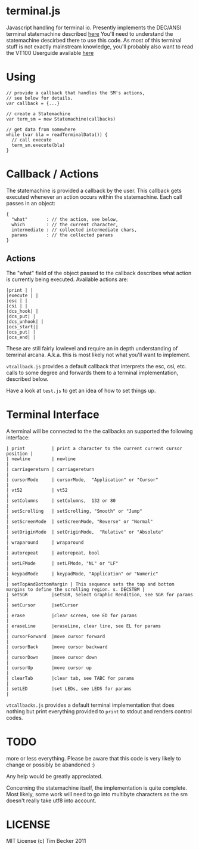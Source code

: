 terminal.js
===========

Javascript handling for terminal io. Presently implements the DEC/ANSI
terminal statemachine described
[here](http://vt100.net/emu/dec_ansi_parser) You'll need to understand
the statemachine descirbed there to use this code.  As most of this
terminal stuff is not exactly mainstream knowledge, you'll probably also
want to read the VT100 Userguide available
[here](http://vt100.net/docs/vt100-ug/)

Using
=====

    // provide a callback that handles the SM's actions,
    // see below for details.
    var callback = {...}
    
    // create a Statemachine
    var term_sm = new Statemachine(callbacks)

    // get data from somewhere
    while (var bla = readTerminalData()) {
      // call execute
      term_sm.execute(bla)
    }

Callback / Actions
=============================

The statemachine is provided a callback by the user. This callback gets
executed whenever an action occurs within the statemachine. Each call
passes in an object:

    
    { 
      "what"       : // the action, see below,
      which        : // the current character,
      intermediate : // collected intermediate chars,
      params       : // the collected params
    }

Actions
-------

The "what" field of the object passed to the callback describes what
action is currently being executed. Available actions are:

    |print | |
    |execute | | 
    |esc | | 
    |csi | |
    |dcs_hook| |
    |dcs_put| |
    |dcs_unhook| |
    |ocs_start||
    |ocs_put| | 
    |ocs_end| |

These are still fairly lowlevel and require an in depth understanding of
temrinal arcana. A.k.a. this is most likely not what you'll want to
implement.

`vtcallback.js` provides a default callback that interprets the esc, csi,
etc. calls to some degree and forwards them to a terminal
implementation, described below.

Have a look at `test.js` to get an idea of how to set things up.


Terminal Interface 
==================

A terminal will be connected to the the callbacks an supported the
following interface:


    | print          | print a character to the current current cursor position |
    | newline        | newline                                                  |
    | carriagereturn | carriagereturn                                           |
    | cursorMode     | cursorMode,  "Application" or "Cursor"                   |
    | vt52           | vt52                                                     |
    | setColumns     | setColumns,  132 or 80                                   |
    | setScrolling   | setScrolling, "Smooth" or "Jump"                         |
    | setScreenMode  | setScreenMode, "Reverse" or "Normal"                     |
    | setOriginMode  | setOriginMode,  "Relative" or "Absolute"                 |
    | wraparound     | wraparound                                               |
    | autorepeat     | autorepeat, bool                                         |
    | setLFMode      | setLFMode, "NL" or "LF"                                  |
    | keypadMode     | keypadMode, "Application" or "Numeric"                   |
    | setTopAndBottomMargin | This sequence sets the top and bottom margins to define the scrolling region. s. DECSTBM |
    | setSGR         |setSGR, Select Graphic Rendition, see SGR for params      |
    | setCursor      |setCursor                                                 |
    | erase          |clear screen, see ED for params                           |
    | eraseLine      |eraseLine, clear line, see EL for params                  |
    | cursorForward  |move cursor forward                                       |
    | cursorBack     |move cursor backward                                      |
    | cursorDown     |move cursor down                                          |
    | cursorUp       |move cursor up                                            |
    | clearTab       |clear tab, see TABC for params                            |
    | setLED         |set LEDs, see LEDS for params                             |


`vtcallbacks.js` provides a default terminal implementation that does
nothing but print everything provided to `print` to stdout and renders
control codes.

    


TODO
====

more or less everything. Please be aware that this code is very likely
to change or possibly be abandoned :)

Any help would be greatly appreciated.

Concerning the statemachine itself, the implementation is quite
complete. Most likely, some work will need to go into multibyte
characters as the sm doesn't really take utf8 into account.


LICENSE
=======

MIT License (c) Tim Becker 2011
